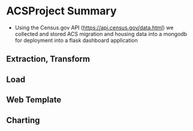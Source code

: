 # ACSProject Summary

- Using the Census.gov API (https://api.census.gov/data.html) we collected and stored ACS migration and housing data into a mongodb for deployment into a flask dashboard application

## Extraction, Transform

## Load

## Web Template

## Charting
